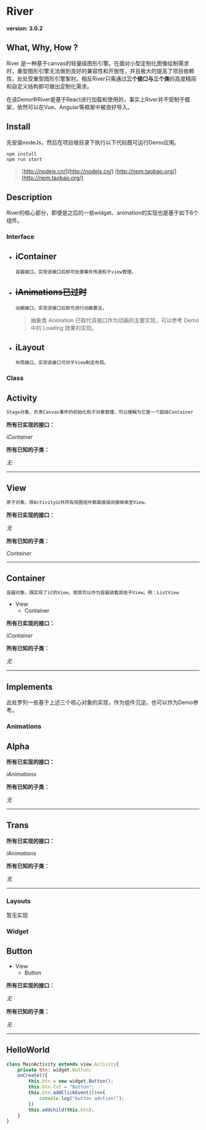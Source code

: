 # River
**version: 3.0.2**
## What, Why, How ?
River 是一种基于canvas的轻量级图形引擎。在面对小型定制化图像绘制需求时，重型图形引擎无法做到良好的兼容性和开放性，并且极大的提高了项目依赖性，处处受重型图形引擎掣肘。相反River只需通过**三个接口与三个类**的高度精简和自定义结构即可做出定制化需求。

在该Demo中River是基于React进行加载和使用的，事实上River并不受制于框架，依然可以在Vue、Angular等框架中被良好导入。

## Install
先安装nodeJs，然后在项目根目录下执行以下代码既可运行Demo应用。

```js
npm install
npm run start
```
> [http://nodejs.cn/](http://nodejs.cn/)
> [http://npm.taobao.org/](http://npm.taobao.org/) 

## Description
River的核心部分，即便是之后的一些widget、animation的实现也是基于如下6个组件。

### Interface
- ## iContainer
      容器接口，实现该接口后即可处理事件传递和子view管理。

- ## ~~iAnimations已过时~~
      动画接口，实现该接口后即可进行动画算法。
      
  > 抽象类 Animation 已取代该接口作为动画的主要实现，可以参考 Demo 中的 Loading 效果的实现。

- ## iLayout
      布局接口，实现该接口可对子View制定布局。

### Class

## Activity
```js
Stage对象，负责Canvas事件的初始化和子对象管理，可以理解为它是一个超级Container
```
**所有已实现的接口：**

*iContainer*

**所有已知的子类：**

*无*

---

## View
```js
原子对象，除Activity以外所有视图组件都直接或间接继承至View。
```
**所有已实现的接口：**

*无*

**所有已知的子类：**

*Container*

---

## Container
```js
容器对象，既实现了iC的View，使其可以作为容器装载其他子View。例：ListView
```
- View
    - Container

**所有已实现的接口：**

*iContainer*

**所有已知的子类：**

*无*

---

## Implements
此处罗列一些基于上述三个核心对象的实现，作为组件沉淀。也可以作为Demo参考。

### Animations
## Alpha

**所有已实现的接口：**

*iAnimations*

**所有已知的子类：**

*无*

---
## Trans

**所有已实现的接口：**

*iAnimations*

**所有已知的子类：**

*无*

---
### Layouts
暂无实现

### Widget
## Button
- View
  - Button

**所有已实现的接口：**

*无*

**所有已知的子类：**

*无*

---

## HelloWorld
```js
class MainActivity extends view.Activity{
  	private btn: widget.Button;
  	onCreate(){
  		this.btn = new widget.Button();
  		this.btn.txt = "Button";
  		this.btn.addClickEvent(()=>{
  			console.log("button adction!");
  		})
  		this.addchild(this.btn);
  	}
}
```


